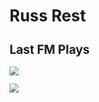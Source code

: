 # Russ Rest

## Last FM Plays



![](https://russ-rest.pages.dev/lastfm?artists&username=russmckendrick&width=1000)

![](https://russ-rest.pages.dev/lastfm?albums&username=russmckendrick&width=1000)
